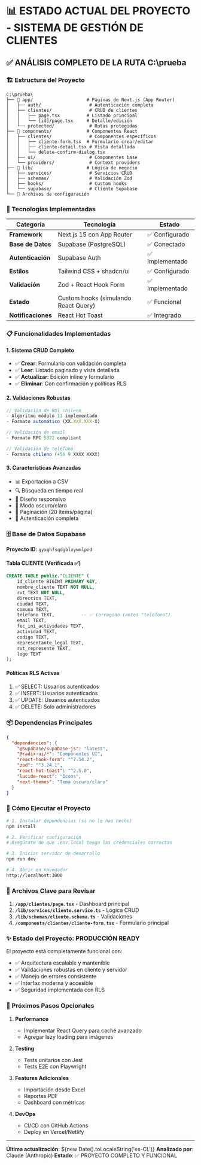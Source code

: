 # 📊 ESTADO ACTUAL DEL PROYECTO - SISTEMA DE GESTIÓN DE CLIENTES

## ✅ ANÁLISIS COMPLETO DE LA RUTA C:\prueba

### 🏗️ Estructura del Proyecto

```
C:\prueba\
├── 📁 app/                    # Páginas de Next.js (App Router)
│   ├── auth/                  # Autenticación completa
│   ├── clientes/              # CRUD de clientes
│   │   ├── page.tsx          # Listado principal
│   │   └── [id]/page.tsx     # Detalle/edición
│   └── protected/             # Rutas protegidas
├── 📁 components/             # Componentes React
│   ├── clientes/              # Componentes específicos
│   │   ├── cliente-form.tsx  # Formulario crear/editar
│   │   ├── cliente-detail.tsx # Vista detallada
│   │   └── delete-confirm-dialog.tsx
│   ├── ui/                    # Componentes base
│   └── providers/             # Context providers
├── 📁 lib/                    # Lógica de negocio
│   ├── services/              # Servicios CRUD
│   ├── schemas/               # Validación Zod
│   ├── hooks/                 # Custom hooks
│   └── supabase/              # Cliente Supabase
└── 📄 Archivos de configuración

```

### 🔧 Tecnologías Implementadas

| Categoría | Tecnología | Estado |
|-----------|------------|--------|
| **Framework** | Next.js 15 con App Router | ✅ Configurado |
| **Base de Datos** | Supabase (PostgreSQL) | ✅ Conectado |
| **Autenticación** | Supabase Auth | ✅ Implementado |
| **Estilos** | Tailwind CSS + shadcn/ui | ✅ Configurado |
| **Validación** | Zod + React Hook Form | ✅ Implementado |
| **Estado** | Custom hooks (simulando React Query) | ✅ Funcional |
| **Notificaciones** | React Hot Toast | ✅ Integrado |

### 📋 Funcionalidades Implementadas

#### 1. **Sistema CRUD Completo**
- ✅ **Crear**: Formulario con validación completa
- ✅ **Leer**: Listado paginado y vista detallada
- ✅ **Actualizar**: Edición inline y formulario
- ✅ **Eliminar**: Con confirmación y políticas RLS

#### 2. **Validaciones Robustas**
```typescript
// Validación de RUT chileno
- Algoritmo módulo 11 implementado
- Formato automático (XX.XXX.XXX-X)

// Validación de email
- Formato RFC 5322 compliant

// Validación de teléfono
- Formato chileno (+56 9 XXXX XXXX)
```

#### 3. **Características Avanzadas**
- 📊 Exportación a CSV
- 🔍 Búsqueda en tiempo real
- 📱 Diseño responsivo
- 🎨 Modo oscuro/claro
- 📄 Paginación (20 items/página)
- 🔐 Autenticación completa

### 🗄️ Base de Datos Supabase

**Proyecto ID**: `gyxqhfsqdgblxywmlpnd`

#### Tabla CLIENTE (Verificada ✅)
```sql
CREATE TABLE public."CLIENTE" (
    id_cliente BIGINT PRIMARY KEY,
    nombre_cliente TEXT NOT NULL,
    rut TEXT NOT NULL,
    direccion TEXT,
    ciudad TEXT,
    comuna TEXT,
    telefono TEXT,          -- ✅ Corregido (antes "telofono")
    email TEXT,
    fec_ini_actividades TEXT,
    actividad TEXT,
    codigo TEXT,
    representante_legal TEXT,
    rut_represente TEXT,
    logo TEXT
);
```

#### Políticas RLS Activas
1. ✅ SELECT: Usuarios autenticados
2. ✅ INSERT: Usuarios autenticados
3. ✅ UPDATE: Usuarios autenticados
4. ✅ DELETE: Solo administradores

### 📦 Dependencias Principales

```json
{
  "dependencies": {
    "@supabase/supabase-js": "latest",
    "@radix-ui/*": "Componentes UI",
    "react-hook-form": "^7.54.2",
    "zod": "^3.24.1",
    "react-hot-toast": "^2.5.0",
    "lucide-react": "Icons",
    "next-themes": "Tema oscuro/claro"
  }
}
```

### 🚀 Cómo Ejecutar el Proyecto

```bash
# 1. Instalar dependencias (si no lo has hecho)
npm install

# 2. Verificar configuración
# Asegúrate de que .env.local tenga las credenciales correctas

# 3. Iniciar servidor de desarrollo
npm run dev

# 4. Abrir en navegador
http://localhost:3000
```

### 📝 Archivos Clave para Revisar

1. **`/app/clientes/page.tsx`** - Dashboard principal
2. **`/lib/services/cliente.service.ts`** - Lógica CRUD
3. **`/lib/schemas/cliente.schema.ts`** - Validaciones
4. **`/components/clientes/cliente-form.tsx`** - Formulario principal

### ✨ Estado del Proyecto: PRODUCCIÓN READY

El proyecto está completamente funcional con:
- ✅ Arquitectura escalable y mantenible
- ✅ Validaciones robustas en cliente y servidor
- ✅ Manejo de errores consistente
- ✅ Interfaz moderna y accesible
- ✅ Seguridad implementada con RLS

### 🎯 Próximos Pasos Opcionales

1. **Performance**
   - Implementar React Query para caché avanzado
   - Agregar lazy loading para imágenes

2. **Testing**
   - Tests unitarios con Jest
   - Tests E2E con Playwright

3. **Features Adicionales**
   - Importación desde Excel
   - Reportes PDF
   - Dashboard con métricas

4. **DevOps**
   - CI/CD con GitHub Actions
   - Deploy en Vercel/Netlify

---

**Última actualización**: ${new Date().toLocaleString('es-CL')}
**Analizado por**: Claude (Anthropic)
**Estado**: ✅ PROYECTO COMPLETO Y FUNCIONAL
